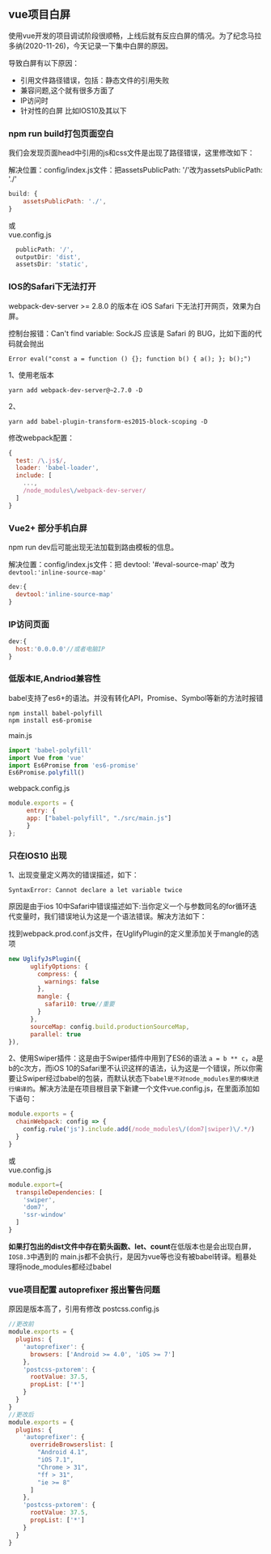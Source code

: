 ## vue项目白屏

使用vue开发的项目调试阶段很顺畅，上线后就有反应白屏的情况。为了纪念马拉多纳(2020-11-26)，今天记录一下集中白屏的原因。

导致白屏有以下原因：
+ 引用文件路径错误，包括：静态文件的引用失败
+ 兼容问题,这个就有很多方面了
+ IP访问时
+ 针对性的白屏 比如IOS10及其以下

### npm run build打包页面空白
我们会发现页面head中引用的js和css文件是出现了路径错误，这里修改如下：

解决位置：config/index.js文件：把assetsPublicPath: '/'改为assetsPublicPath: './'
```js
build: {
    assetsPublicPath: './',
}
```
或<br>
vue.config.js
```js
  publicPath: '/',
  outputDir: 'dist',
  assetsDir: 'static',
```

### IOS的Safari下无法打开
webpack-dev-server >= 2.8.0 的版本在 iOS Safari 下无法打开网页，效果为白屏。

控制台报错：Can't find variable: SockJS 应该是 Safari 的 BUG，比如下面的代码就会抛出 

`Error eval("const a = function () {}; function b() { a(); }; b();")`

1、使用老版本

`yarn add webpack-dev-server@~2.7.0 -D`

2、

`yarn add babel-plugin-transform-es2015-block-scoping -D`

修改webpack配置：
```js
{
  test: /\.js$/,
  loader: 'babel-loader',
  include: [
    ...,
    /node_modules\/webpack-dev-server/
  ]
}
```

### Vue2+ 部分手机白屏
npm run dev后可能出现无法加载到路由模板的信息。

解决位置：config/index.js文件：把 devtool: '#eval-source-map'  改为`devtool:'inline-source-map'`
```js
dev:{
  devtool:'inline-source-map'
}
```

### IP访问页面

```js
dev:{
  host:'0.0.0.0'//或者电脑IP
}
```

### 低版本IE,Andriod兼容性
babel支持了es6+的语法。并没有转化API，Promise、Symbol等新的方法时报错

    npm install babel-polyfill
    npm install es6-promise

main.js
```js
import 'babel-polyfill'
import Vue from 'vue'
import Es6Promise from 'es6-promise'
Es6Promise.polyfill()
```

webpack.config.js
```js
module.exports = {
     entry: {
     app: ["babel-polyfill", "./src/main.js"]
     }
};
```

### 只在IOS10 出现
1、出现变量定义两次的错误描述，如下：

`SyntaxError: Cannot declare a let variable twice`

原因是由于ios 10中Safari中错误描述如下:当你定义一个与参数同名的for循环迭代变量时，我们错误地认为这是一个语法错误。解决方法如下：

找到webpack.prod.conf.js文件，在UglifyPlugin的定义里添加关于mangle的选项
```js
new UglifyJsPlugin({
      uglifyOptions: {
        compress: {
          warnings: false
        },
        mangle: {
          safari10: true//重要
        }
      },
      sourceMap: config.build.productionSourceMap,
      parallel: true
}),
```
2、使用Swiper插件：这是由于Swiper插件中用到了ES6的语法 `a = b ** c`，a是b的c次方，而iOS 10的Safari里不认识这样的语法，认为这是一个错误，所以你需要让Swiper经过babel的包装，而默认状态下`babel是不对node_modules里的模块进行编译的`。解决方法是在项目根目录下新建一个文件vue.config.js，在里面添加如下语句：
```js
module.exports = {
  chainWebpack: config => {
    config.rule('js').include.add(/node_modules\/(dom7|swiper)\/.*/)
  }
}
```
或<br>
vue.config.js
```js
module.export={
  transpileDependencies: [
    'swiper',
    'dom7',
    'ssr-window'
  ]
}
```
**如果打包出的dist文件中存在箭头函数、let、count**在低版本也是会出现白屏，`IOS8.3`中遇到的 main.js都不会执行，是因为vue等也没有被babel转译。粗暴处理将node_modules都经过babel

### vue项目配置 autoprefixer 报出警告问题
原因是版本高了，引用有修改
postcss.config.js
```js
//更改前
module.exports = {
  plugins: {
    'autoprefixer': {
      browsers: ['Android >= 4.0', 'iOS >= 7']
    },
    'postcss-pxtorem': {
      rootValue: 37.5,
      propList: ['*']
    }
  }
}
//更改后
module.exports = {
  plugins: {
    'autoprefixer': {
      overrideBrowserslist: [
        "Android 4.1",
        "iOS 7.1",
        "Chrome > 31",
        "ff > 31",
        "ie >= 8"
      ]
    },
    'postcss-pxtorem': {
      rootValue: 37.5,
      propList: ['*']
    }
  }
}
```
